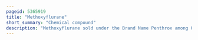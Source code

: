 ```yaml
---
pageid: 5365919
title: "Methoxyflurane"
short_summary: "Chemical compound"
description: "Methoxyflurane sold under the Brand Name Penthrox among Others is an inhaled Medication primarily used for Pain after Trauma. It can also be used for short Episodes of Pain as a Result of medical Procedures. The Pain Relief is rapid and of a short Duration. Only Use under direct medical Supervision is recommended."
---
```

